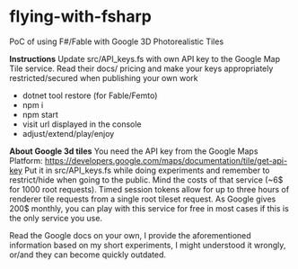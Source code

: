 # flying-with-fsharp
PoC of using F#/Fable with Google 3D Photorealistic Tiles

**Instructions**
Update src/API_keys.fs with own API key to the Google Map Tile service. Read their docs/ pricing and make your keys appropriately restricted/secured when publishing your own work

- dotnet tool restore (for Fable/Femto)
- npm i 
- npm start
- visit url displayed in the console
- adjust/extend/play/enjoy


**About Google 3d tiles**
You need the API key from the Google Maps Platform: https://developers.google.com/maps/documentation/tile/get-api-key
Put it in src/API_keys.fs while doing experiments and remember to restrict/hide when going to the public.
Mind the costs of that service (~6$ for 1000 root requests).
Timed session tokens allow for up to three hours of renderer tile requests from a single root tileset request.
As Google gives 200$ monthly, you can play with this service for free in most cases if this is the only service you use.

Read the Google docs on your own, I provide the aforementioned information based on my short experiments, I might understood it wrongly, or/and they can become quickly outdated.

